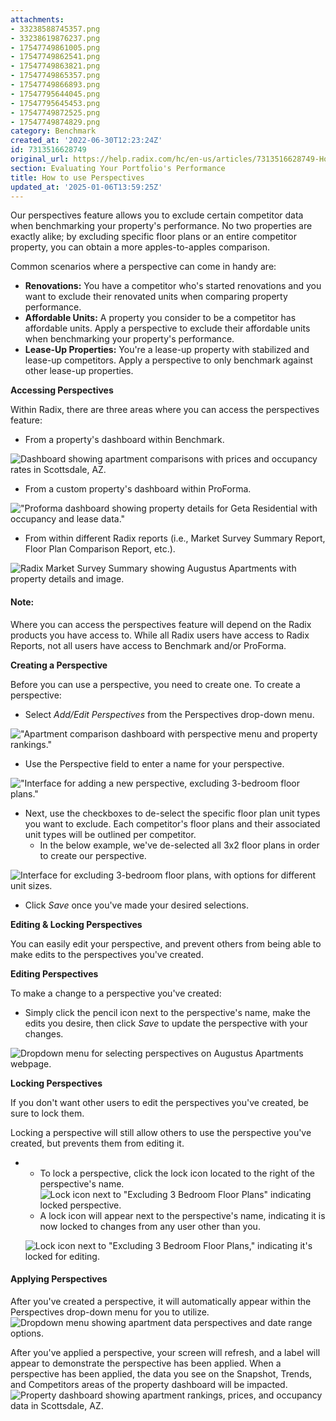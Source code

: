 ```yaml
---
attachments:
- 33238588745357.png
- 33238619876237.png
- 17547749861005.png
- 17547749862541.png
- 17547749863821.png
- 17547749865357.png
- 17547749866893.png
- 17547795644045.png
- 17547795645453.png
- 17547749872525.png
- 17547749874829.png
category: Benchmark
created_at: '2022-06-30T12:23:24Z'
id: 7313516628749
original_url: https://help.radix.com/hc/en-us/articles/7313516628749-How-to-use-Perspectives
section: Evaluating Your Portfolio's Performance
title: How to use Perspectives
updated_at: '2025-01-06T13:59:25Z'
---
```


Our perspectives feature allows you to exclude certain competitor data when benchmarking your property's performance. No two properties are exactly alike; by excluding specific floor plans or an entire competitor property, you can obtain a more apples-to-apples comparison.

Common scenarios where a perspective can come in handy are:

* **Renovations:** You have a competitor who's started renovations and you want to exclude their renovated units when comparing property performance.
* **Affordable Units:** A property you consider to be a competitor has affordable units. Apply a perspective to exclude their affordable units when benchmarking your property's performance.
* **Lease-Up Properties:** You're a lease-up property with stabilized and lease-up competitors. Apply a perspective to only benchmark against other lease-up properties.

**Accessing Perspectives**

Within Radix, there are three areas where you can access the perspectives feature:

* From a property's dashboard within Benchmark.

![Dashboard showing apartment comparisons with prices and occupancy rates in Scottsdale, AZ.](attachments/33238588745357.png)

* From a custom property's dashboard within ProForma.

!["Proforma dashboard showing property details for Geta Residential with occupancy and lease data."](attachments/33238619876237.png)

* From within different Radix reports (i.e., Market Survey Summary Report, Floor Plan Comparison Report, etc.).

![Radix Market Survey Summary showing Augustus Apartments with property details and image.](attachments/17547749861005.png)

#### Note:

Where you can access the perspectives feature will depend on the Radix products you have access to. While all Radix users have access to Radix Reports, not all users have access to Benchmark and/or ProForma.

**Creating a Perspective**

Before you can use a perspective, you need to create one. To create a perspective:

* Select *Add/Edit Perspectives* from the Perspectives drop-down menu.

!["Apartment comparison dashboard with perspective menu and property rankings."](attachments/17547749862541.png)

* Use the Perspective field to enter a name for your perspective.

!["Interface for adding a new perspective, excluding 3-bedroom floor plans."](attachments/17547749863821.png)

* Next, use the checkboxes to de-select the specific floor plan unit types you want to exclude. Each competitor's floor plans and their associated unit types will be outlined per competitor.
  + In the below example, we've de-selected all 3x2 floor plans in order to create our perspective.

![Interface for excluding 3-bedroom floor plans, with options for different unit sizes.](attachments/17547749865357.png)

* Click *Save* once you've made your desired selections.

**Editing & Locking Perspectives**

You can easily edit your perspective, and prevent others from being able to make edits to the perspectives you've created.

**Editing Perspectives**

To make a change to a perspective you've created:

* Simply click the pencil icon next to the perspective's name, make the edits you desire, then click *Save* to update the perspective with your changes.

![Dropdown menu for selecting perspectives on Augustus Apartments webpage.](attachments/17547749866893.png)

**Locking Perspectives**

If you don't want other users to edit the perspectives you've created, be sure to lock them.

Locking a perspective will still allow others to use the perspective you've created, but prevents them from editing it.

* + To lock a perspective, click the lock icon located to the right of the perspective's name. ![Lock icon next to "Excluding 3 Bedroom Floor Plans" indicating locked perspective.](attachments/17547795644045.png)
  + A lock icon will appear next to the perspective's name, indicating it is now locked to changes from any user other than you.

  ![Lock icon next to "Excluding 3 Bedroom Floor Plans," indicating it's locked for editing.](attachments/17547795645453.png)

#### Applying Perspectives

After you've created a perspective, it will automatically appear within the Perspectives drop-down menu for you to utilize.  ![Dropdown menu showing apartment data perspectives and date range options.](attachments/17547749872525.png)

After you've applied a perspective, your screen will refresh, and a label will appear to demonstrate the perspective has been applied. When a perspective has been applied, the data you see on the Snapshot, Trends, and Competitors areas of the property dashboard will be impacted.  ![Property dashboard showing apartment rankings, prices, and occupancy data in Scottsdale, AZ.](attachments/17547749874829.png)